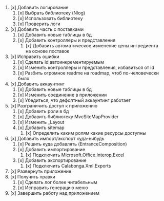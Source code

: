 1.  [x] Добавить логирование 
    1.  [x] Выбрать библиотеку (Nlog)
    2.  [x] Использовать библиотеку
    3.  [x] Проверить логи
2.  [x] Добавить часть с поставками
    1.  [x] Добавить новые таблицы в бд
    2.  [x] Добавить контроллеры и представления
        1.  [x] Добавить автоматическое изменение цены ингредиента на основе поставок
3.  [x] Исправить ошибки
    1.  [x] Сделать id автоинкрементируемым
    2.  [x] Изменить контроллеры и представления, избавиться от id
    3.  [x] Разбить огромное readme на roadmap, чтоб по-человечески было
4.  [x] Добавить аккаунтинг
    1.  [x] Добавить новые таблицы в бд
    2.  [x] Изменить соединение в приложении
    3.  [x] Убедиться, что дефолтный аккаунтинг работает
5.  [x] Разграничить доступ к приложению
    1.  [x] Добавить роли в бд
    2.  [x] Добавить библиотеку MvcSiteMapProvider
    3.  [x] Изменить _Layout
    4.  [x] Добавить  sitemap
        1.  [x] Определить каким ролям какие ресурсы доступны
6.  [x] Добавить импорт/экспорт куда-нибудь
    1.  [x] Решить куда добавлять (EntranceComposition)
    2.  [x] Добавить импортирование
        1.  [x] Подключить Microsoft.Office.Interop.Excel
    3.  [x] Добавить экспортирование
        1.  [x] Подключить Calabonga.Xml.Exports
7.  [x] Развернуть приложение
8.  [x] Получить правки
    1.  [x] Сделать лог более читабельным
    2.  [x] Исправить генерацию меню
9.  [x] Завершить работу над приложением
